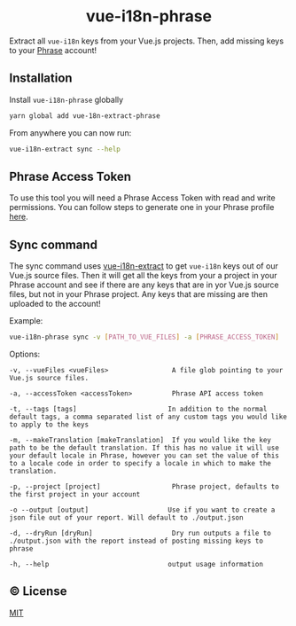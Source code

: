 <h1 align="center">vue-i18n-phrase</h1>

Extract all `vue-i18n` keys from your Vue.js projects. Then, add missing keys to your [Phrase](https://phraseapp.com/) account!


## Installation
Install `vue-i18n-phrase` globally
```sh
yarn global add vue-18n-extract-phrase
```

From anywhere you can now run:
```sh
vue-i18n-extract sync --help
```

## Phrase Access Token

To use this tool you will need a Phrase Access Token with read and write permissions. You can follow steps to generate one in your Phrase profile [here](https://phraseapp.com/settings/oauth_access_tokens).

## Sync command

The sync command uses [vue-i18n-extract](https://github.com/pixari/vue-i18n-extract) to get `vue-i18n` keys out of our Vue.js source files. Then it will get all the keys from your a project in your Phrase account and see if there are any keys that are in yor Vue.js source files, but not in your Phrase project. Any keys that are missing are then uploaded to the account!

Example:
```sh
vue-i18n-phrase sync -v [PATH_TO_VUE_FILES] -a [PHRASE_ACCESS_TOKEN]
```

Options:
```
-v, --vueFiles <vueFiles>                A file glob pointing to your Vue.js source files.

-a, --accessToken <accessToken>          Phrase API access token

-t, --tags [tags]                       In addition to the normal default tags, a comma separated list of any custom tags you would like to apply to the keys

-m, --makeTranslation [makeTranslation]  If you would like the key path to be the default translation. If this has no value it will use your default locale in Phrase, however you can set the value of this to a locale code in order to specify a locale in which to make the translation.

-p, --project [project]                  Phrase project, defaults to the first project in your account

-o --output [output]                    Use if you want to create a json file out of your report. Will default to ./output.json

-d, --dryRun [dryRun]                    Dry run outputs a file to ./output.json with the report instead of posting missing keys to phrase

-h, --help                              output usage information
```

## :copyright: License

[MIT](http://opensource.org/licenses/MIT)
